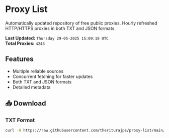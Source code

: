 # Proxy List

Automatically updated repository of free public proxies. Hourly refreshed HTTP/HTTPS proxies in both TXT and JSON formats.

**Last Updated:** `Thursday 29-05-2025 15:09:18 UTC`  
**Total Proxies:** `4248`

## Features
- Multiple reliable sources
- Concurrent fetching for faster updates
- Both TXT and JSON formats
- Detailed metadata

## 📥 Download

### TXT Format
```bash
curl -O https://raw.githubusercontent.com/theriturajps/proxy-list/main/proxies.txt